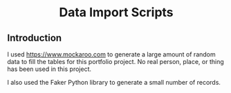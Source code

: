 <br>
<div style="text-align: center;">
<h1 style="font-weight: bold;">Data Import Scripts</h1>
</div>

## **Introduction**
I used https://www.mockaroo.com to generate a large amount of random data to fill the tables for this portfolio project. No real person, place, or thing has been used in this project.

I also used the Faker Python library to generate a small number of records.

